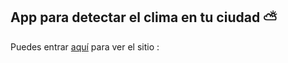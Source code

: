 ## App para detectar el clima en tu ciudad ⛅

Puedes entrar [aquí] para ver el sitio :

[aquí]:https://davidrivadeneyra.github.io/clima-en-tu-ciudad/index.html